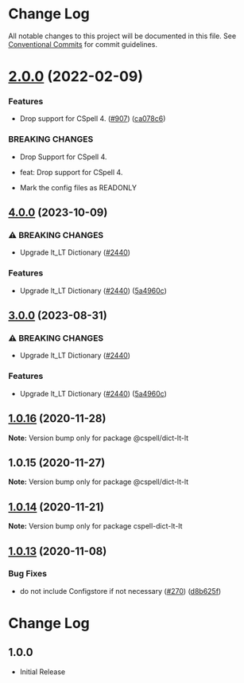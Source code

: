 # Change Log

All notable changes to this project will be documented in this file.
See [Conventional Commits](https://conventionalcommits.org) for commit guidelines.

# [2.0.0](https://github.com/streetsidesoftware/cspell-dicts/compare/@cspell/dict-lt-lt@1.0.16...@cspell/dict-lt-lt@2.0.0) (2022-02-09)


### Features

* Drop support for CSpell 4. ([#907](https://github.com/streetsidesoftware/cspell-dicts/issues/907)) ([ca078c6](https://github.com/streetsidesoftware/cspell-dicts/commit/ca078c6a2e188cc3cf6276db1ba7e007f0f06f27))


### BREAKING CHANGES

* Drop Support for CSpell 4.

* feat: Drop support for CSpell 4.
* Mark the config files as READONLY





## [4.0.0](https://github.com/calvinballing/cspell-dicts/compare/@cspell/dict-lt-lt-v3.0.0...@cspell/dict-lt-lt@4.0.0) (2023-10-09)


### ⚠ BREAKING CHANGES

* Upgrade lt_LT Dictionary ([#2440](https://github.com/calvinballing/cspell-dicts/issues/2440))

### Features

* Upgrade lt_LT Dictionary ([#2440](https://github.com/calvinballing/cspell-dicts/issues/2440)) ([5a4960c](https://github.com/calvinballing/cspell-dicts/commit/5a4960c29167f7d0a56df281e3a31ea466dc68c3))

## [3.0.0](https://github.com/streetsidesoftware/cspell-dicts/compare/@cspell/dict-lt-lt@2.0.0...@cspell/dict-lt-lt@3.0.0) (2023-08-31)


### ⚠ BREAKING CHANGES

* Upgrade lt_LT Dictionary ([#2440](https://github.com/streetsidesoftware/cspell-dicts/issues/2440))

### Features

* Upgrade lt_LT Dictionary ([#2440](https://github.com/streetsidesoftware/cspell-dicts/issues/2440)) ([5a4960c](https://github.com/streetsidesoftware/cspell-dicts/commit/5a4960c29167f7d0a56df281e3a31ea466dc68c3))

## [1.0.16](https://github.com/streetsidesoftware/cspell-dicts/compare/@cspell/dict-lt-lt@1.0.15...@cspell/dict-lt-lt@1.0.16) (2020-11-28)

**Note:** Version bump only for package @cspell/dict-lt-lt





## 1.0.15 (2020-11-27)

**Note:** Version bump only for package @cspell/dict-lt-lt





## [1.0.14](https://github.com/streetsidesoftware/cspell-dicts/compare/cspell-dict-lt-lt@1.0.13...cspell-dict-lt-lt@1.0.14) (2020-11-21)

**Note:** Version bump only for package cspell-dict-lt-lt

## [1.0.13](https://github.com/streetsidesoftware/cspell-dicts/compare/cspell-dict-lt-lt@1.0.12...cspell-dict-lt-lt@1.0.13) (2020-11-08)

### Bug Fixes

- do not include Configstore if not necessary ([#270](https://github.com/streetsidesoftware/cspell-dicts/issues/270)) ([d8b625f](https://github.com/streetsidesoftware/cspell-dicts/commit/d8b625f2f42d5cc6c4a9390216ac1e5037886e44))

# Change Log

## 1.0.0

- Initial Release
